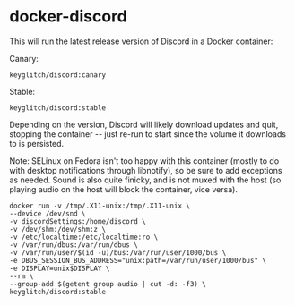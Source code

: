 # docker-discord

This will run the latest release version of Discord in a Docker container:

Canary:
    
    keyglitch/discord:canary
    
Stable:

    keyglitch/discord:stable
    

Depending on the version, Discord will likely download updates and quit, stopping the container -- just re-run to start since the volume it downloads to is persisted.

Note: SELinux on Fedora isn't too happy with this container (mostly to do with desktop notifications through libnotify), so be sure to add exceptions as needed. Sound is also quite finicky, and is not muxed with the host (so playing audio on the host will block the container, vice versa).

    docker run -v /tmp/.X11-unix:/tmp/.X11-unix \
    --device /dev/snd \
    -v discordSettings:/home/discord \
    -v /dev/shm:/dev/shm:z \
    -v /etc/localtime:/etc/localtime:ro \
    -v /var/run/dbus:/var/run/dbus \
    -v /var/run/user/$(id -u)/bus:/var/run/user/1000/bus \
    -e DBUS_SESSION_BUS_ADDRESS="unix:path=/var/run/user/1000/bus" \
    -e DISPLAY=unix$DISPLAY \
    --rm \
    --group-add $(getent group audio | cut -d: -f3) \
    keyglitch/discord:stable
